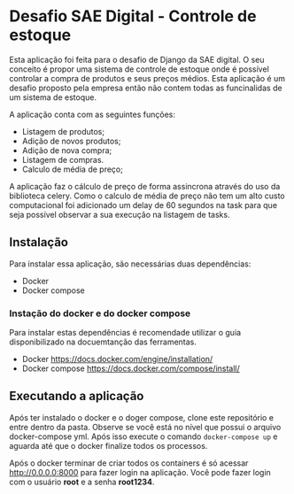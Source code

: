 # Desafio SAE Digital - Controle de estoque

Esta aplicação foi feita para o desafio de Django da SAE digital. O seu conceito é propor uma sistema de controle de estoque onde é possível controlar a compra de produtos e seus preços médios. Esta aplicação é um desafio proposto pela empresa então não contem todas as funcinalidas de um sistema de estoque.

A aplicação conta com as seguintes funções:

- Listagem de produtos;
- Adição de novos produtos;
- Adição de nova compra;
- Listagem de compras.
- Calculo de média de preço;

A aplicação faz o cálculo de preço de forma assincrona através do uso da biblioteca celery. Como o calculo de média de preço não tem um alto custo computacional foi adicionado um delay de 60 segundos na task para que seja possível observar a sua execução na listagem de tasks.

## Instalação
Para instalar essa aplicação, são necessárias duas dependências:
 - Docker
 - Docker compose

### Instação do docker e do docker compose
Para instalar estas dependências é recomendade utilizar o guia disponibilizado na docuemtanção das ferramentas.
 - Docker https://docs.docker.com/engine/installation/ 
 - Docker compose https://docs.docker.com/compose/install/

## Executando a aplicação

Após ter instalado o docker e o doger compose, clone este repositório e entre dentro da pasta. Observe se você está no nível que possui o arquivo docker-compose yml. Após isso execute o comando ```docker-compose up``` e aguarda até que o docker finalize todos os processos.

Após o docker terminar de criar todos os containers é só acessar http://0.0.0.0:8000 para fazer login na aplicação. Você pode fazer login com o usuário **root** e a senha **root1234**.


